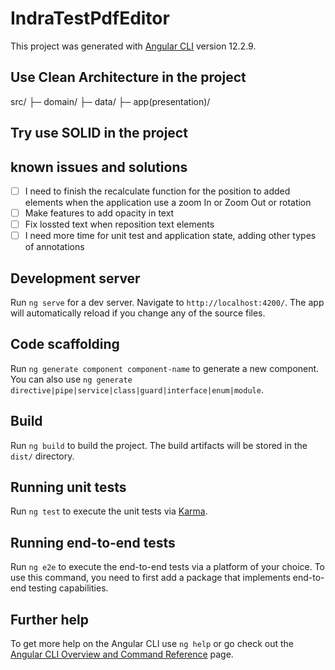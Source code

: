 # IndraTestPdfEditor

This project was generated with [Angular CLI](https://github.com/angular/angular-cli) version 12.2.9.


## Use  Clean Architecture in the project 

src/
├─ domain/
├─ data/
├─ app(presentation)/

## Try use SOLID in the project 


## known issues and solutions

- [ ] I need to finish the recalculate function for the position to added elements when the application use a zoom In or Zoom Out or rotation
- [ ] Make features to add opacity in text 
- [ ] Fix lossted text when reposition text elements 
- [ ] I need more time for unit test and application state, adding other types of annotations

## Development server

Run `ng serve` for a dev server. Navigate to `http://localhost:4200/`. The app will automatically reload if you change any of the source files.

## Code scaffolding

Run `ng generate component component-name` to generate a new component. You can also use `ng generate directive|pipe|service|class|guard|interface|enum|module`.

## Build

Run `ng build` to build the project. The build artifacts will be stored in the `dist/` directory.

## Running unit tests

Run `ng test` to execute the unit tests via [Karma](https://karma-runner.github.io).

## Running end-to-end tests

Run `ng e2e` to execute the end-to-end tests via a platform of your choice. To use this command, you need to first add a package that implements end-to-end testing capabilities.

## Further help

To get more help on the Angular CLI use `ng help` or go check out the [Angular CLI Overview and Command Reference](https://angular.io/cli) page.
